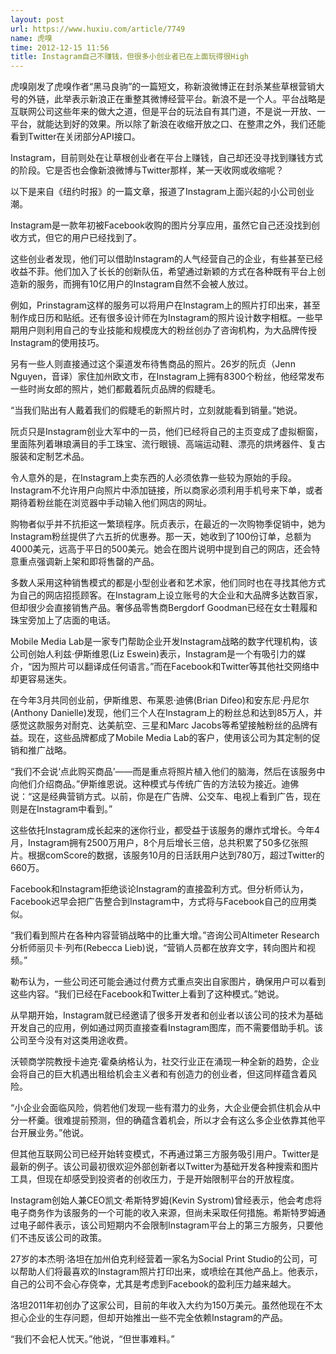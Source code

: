 ```yaml
---
layout: post
url: https://www.huxiu.com/article/7749
name: 虎嗅
time: 2012-12-15 11:56
title: Instagram自己不赚钱，但很多小创业者已在上面玩得很High
---
```

虎嗅刚发了虎嗅作者“黑马良驹”的一篇短文，称新浪微博正在封杀某些草根营销大号的外链，此举表示新浪正在重整其微博经营平台。新浪不是一个人。平台战略是互联网公司这些年来的做大之道，但是平台的玩法自有其门道，不是说一开放、一平台，就能达到好的效果。所以除了新浪在收缩开放之口、在整肃之外，我们还能看到Twitter在关闭部分API接口。

Instagram，目前则处在让草根创业者在平台上赚钱，自己却还没寻找到赚钱方式的阶段。它是否也会像新浪微博与Twitter那样，某一天收网或收缩呢？

以下是来自《纽约时报》的一篇文章，报道了Instagram上面兴起的小公司创业潮。

Instagram是一款年初被Facebook收购的图片分享应用，虽然它自己还没找到创收方式，但它的用户已经找到了。

这些创业者发现，他们可以借助Instagram的人气经营自己的企业，有些甚至已经收益不菲。他们加入了长长的创新队伍，希望通过新颖的方式在各种既有平台上创造新的服务，而拥有10亿用户的Instagram自然不会被人放过。

例如，Prinstagram这样的服务可以将用户在Instagram上的照片打印出来，甚至制作成日历和贴纸。还有很多设计师在为Instagram的照片设计数字相框。一些早期用户则利用自己的专业技能和规模庞大的粉丝创办了咨询机构，为大品牌传授Instagram的使用技巧。

另有一些人则直接通过这个渠道发布待售商品的照片。26岁的阮贞（Jenn Nguyen，音译）家住加州欧文市，在Instagram上拥有8300个粉丝，他经常发布一些时尚女郎的照片，她们都戴着阮贞品牌的假睫毛。

“当我们贴出有人戴着我们的假睫毛的新照片时，立刻就能看到销量。”她说。

阮贞只是Instagram创业大军中的一员，他们已经将自己的主页变成了虚拟橱窗，里面陈列着琳琅满目的手工珠宝、流行眼镜、高端运动鞋、漂亮的烘烤器件、复古服装和定制艺术品。

令人意外的是，在Instagram上卖东西的人必须依靠一些较为原始的手段。Instagram不允许用户向照片中添加链接，所以商家必须利用手机号来下单，或者期待着粉丝能在浏览器中手动输入他们网店的网址。

购物者似乎并不抗拒这一繁琐程序。阮贞表示，在最近的一次购物季促销中，她为Instagram粉丝提供了六五折的优惠券。那一天，她收到了100份订单，总额为4000美元，远高于平日的500美元。她会在图片说明中提到自己的网店，还会特意重点强调新上架和即将售罄的产品。

多数人采用这种销售模式的都是小型创业者和艺术家，他们同时也在寻找其他方式为自己的网店招揽顾客。在Instagram上设立账号的大企业和大品牌多达数百家，但却很少会直接销售产品。奢侈品零售商Bergdorf Goodman已经在女士鞋履和珠宝旁加上了店面的电话。

Mobile Media Lab是一家专门帮助企业开发Instagram战略的数字代理机构，该公司创始人利兹·伊斯维恩(Liz Eswein)表示，Instagram是一个有吸引力的媒介，“因为照片可以翻译成任何语言。”而在Facebook和Twitter等其他社交网络中却更容易迷失。

在今年3月共同创业前，伊斯维恩、布莱恩·迪佛(Brian Difeo)和安东尼·丹尼尔(Anthony Danielle)发现，他们三个人在Instagram上的粉丝总和达到85万人，并感觉这款服务对耐克、达美航空、三星和Marc Jacobs等希望接触粉丝的品牌有益。现在，这些品牌都成了Mobile Media Lab的客户，使用该公司为其定制的促销和推广战略。

“我们不会说‘点此购买商品’——而是重点将照片植入他们的脑海，然后在该服务中向他们介绍商品。”伊斯维恩说。这种模式与传统广告的方法较为接近。迪佛说：“这是经典营销方式。以前，你是在广告牌、公交车、电视上看到广告，现在则是在Instagram中看到。”

这些依托Instagram成长起来的迷你行业，都受益于该服务的爆炸式增长。今年4月，Instagram拥有2500万用户，8个月后增长三倍，总共积累了50多亿张照片。根据comScore的数据，该服务10月的日活跃用户达到780万，超过Twitter的660万。

Facebook和Instagram拒绝谈论Instagram的直接盈利方式。但分析师认为，Facebook迟早会把广告整合到Instagram中，方式将与Facebook自己的应用类似。

“我们看到照片在各种内容营销战略中的比重大增。”咨询公司Altimeter Research分析师丽贝卡·列布(Rebecca Lieb)说，“营销人员都在放弃文字，转向图片和视频。”

勒布认为，一些公司还可能会通过付费方式重点突出自家图片，确保用户可以看到这些内容。“我们已经在Facebook和Twitter上看到了这种模式。”她说。

从早期开始，Instagram就已经邀请了很多开发者和创业者以该公司的技术为基础开发自己的应用，例如通过网页直接查看Instagram图库，而不需要借助手机。该公司至今没有对这类用途收费。

沃顿商学院教授卡迪克·霍桑纳格认为，社交行业正在涌现一种全新的趋势，企业会将自己的巨大机遇出租给机会主义者和有创造力的创业者，但这同样蕴含着风险。

“小企业会面临风险，倘若他们发现一些有潜力的业务，大企业便会抓住机会从中分一杯羹。很难提前预测，但的确蕴含着机会，所以才会有这么多企业依靠其他平台开展业务。”他说。

但其他互联网公司已经开始转变模式，不再通过第三方服务吸引用户。Twitter是最新的例子。该公司最初很欢迎外部创新者以Twitter为基础开发各种搜索和图片工具，但现在却感受到投资者的创收压力，于是开始限制平台的开放程度。

Instagram创始人兼CEO凯文·希斯特罗姆(Kevin Systrom)曾经表示，他会考虑将电子商务作为该服务的一个可能的收入来源，但尚未采取任何措施。希斯特罗姆通过电子邮件表示，该公司短期内不会限制Instagram平台上的第三方服务，只要他们不违反该公司的政策。

27岁的本杰明·洛坦在加州伯克利经营着一家名为Social Print Studio的公司，可以帮助人们将最喜欢的Instagram照片打印出来，或喷绘在其他产品上。他表示，自己的公司不会心存侥幸，尤其是考虑到Facebook的盈利压力越来越大。

洛坦2011年初创办了这家公司，目前的年收入大约为150万美元。虽然他现在不太担心企业的生存问题，但却开始推出一些不完全依赖Instagram的产品。

“我们不会杞人忧天。”他说，“但世事难料。”

